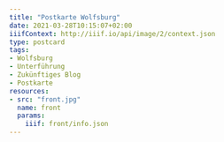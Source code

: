 ```yaml
---
title: "Postkarte Wolfsburg"
date: 2021-03-28T10:15:07+02:00
iiifContext: http://iiif.io/api/image/2/context.json
type: postcard
tags:
- Wolfsburg
- Unterführung
- Zukünftiges Blog
- Postkarte
resources:
- src: "front.jpg"
  name: front
  params:
    iiif: front/info.json
---
```

